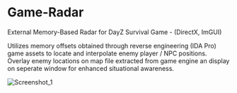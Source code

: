 # Game-Radar
External Memory-Based Radar for DayZ Survival Game - (DirectX, ImGUI)

Utilizes memory offsets obtained through reverse engineering (IDA Pro) game assets to locate and interpolate enemy player / NPC positions.
Overlay enemy locations on map file extracted from game engine an display on seperate window for enhanced situational awareness.

![Screenshot_1](https://user-images.githubusercontent.com/3127698/143274892-48ca6d42-74c6-480f-9c9b-12d2de66d979.png)
